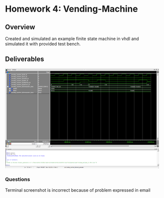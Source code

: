 # Homework 4: Vending-Machine

## Overview
Created and simulated an example finite state machine in vhdl and simulated it with provided test bench.

## Deliverables
![Simulation Waveform](/../sim/vending-machine/vending-machine-wav.png)
![Simulation Transcript](/../sim/vending-machine/vending-machine-terminal.png)

### Questions 
Terminal screenshot is incorrect because of problem expressed in email 



